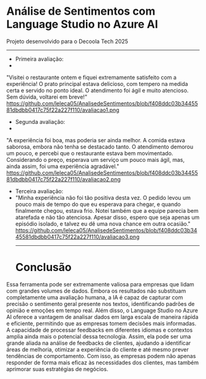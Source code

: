 # Análise de Sentimentos com Language Studio no Azure AI
Projeto desenvolvido para o Decoola Tech 2025
________________________________________________________________________________________________________________________________
* Primeira avaliação:
* 
"Visitei o restaurante ontem e fiquei extremamente satisfeito com a experiência! O prato principal estava delicioso, com tempero na medida certa e servido no ponto ideal. O atendimento foi ágil e muito atencioso. Sem dúvida, voltarei em breve!"
https://github.com/leleca05/AnalisedeSentimentos/blob/f408ddc03b3445581dbdbb0417c75f22a227f110/avaliacao1.png

* Segunda avaliação:
* 
"A experiência foi boa, mas poderia ser ainda melhor. A comida estava saborosa, embora não tenha se destacado tanto. O atendimento demorou um pouco, e percebi que o restaurante estava bem movimentado. Considerando o preço, esperava um serviço um pouco mais ágil, mas, ainda assim, foi uma experiência agradável."
https://github.com/leleca05/AnalisedeSentimentos/blob/f408ddc03b3445581dbdbb0417c75f22a227f110/avaliacao2.png

* Terceira avaliação:
* 
  "Minha experiência não foi tão positiva desta vez. O pedido levou um pouco mais de tempo do que eu esperava para chegar, e quando finalmente chegou, estava frio. Notei também que a equipe parecia bem atarefada e não tão atenciosa. Apesar disso, espero que seja apenas um episódio isolado, e talvez eu dê uma nova chance em outra ocasião."
  https://github.com/leleca05/AnalisedeSentimentos/blob/f408ddc03b3445581dbdbb0417c75f22a227f110/avaliacao3.png
  _____________________________________________________________________________________________________________________________
  # Conclusão
Essa ferramenta pode ser extremamente valiosa para empresas que lidam com grandes volumes de dados. Embora os resultados não substituam completamente uma avaliação humana, a IA é capaz de capturar com precisão o sentimento geral presente nos textos, identificando padrões de opinião e emoções em tempo real. Além disso, o Language Studio no Azure AI oferece a vantagem de analisar dados em larga escala de maneira rápida e eficiente, permitindo que as empresas tomem decisões mais informadas. A capacidade de processar feedbacks em diferentes idiomas e contextos amplia ainda mais o potencial dessa tecnologia. Assim, ela pode ser uma grande aliada na análise de feedbacks de clientes, ajudando a identificar áreas de melhoria, otimizar a experiência do cliente e até mesmo prever tendências de comportamento. Com isso, as empresas podem não apenas responder de forma mais eficaz às necessidades dos clientes, mas também aprimorar suas estratégias de negócios.
